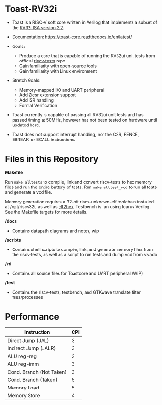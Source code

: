 # Toast-RV32i

- Toast is a RISC-V soft core written in Verilog that implements a subset of the [RV32I ISA version 2.2](https://riscv.org/wp-content/uploads/2017/05/riscv-spec-v2.2.pdf).

- Documentation: https://toast-core.readthedocs.io/en/latest/

- Goals: 

     - Produce a core that is capable of running the RV32ui unit tests from official [riscv-tests](https://github.com/riscv/riscv-tests) repo
     - Gain familiarity with open-source tools 
     - Gain familiarity with Linux environment 

- Stretch Goals:
     - Memory-mapped I/O and UART peripheral
     - Add Zicsr extension support
     - Add ISR handling
     - Formal Verification



- Toast currently is capable of passing all RV32ui unit tests and has passed timing at 50MHz, however has not been tested on hardware until updated here.

- Toast does not support interrupt handling, nor the CSR, FENCE, EBREAK, or ECALL instructions.

<h1> Files in this Repository </h1>

__Makefile__

Run ```make alltests``` to compile, link and convert riscv-tests to hex memory files and run the entire battery of tests. 
Run ```make alltest_vcd``` to run all tests and generate a vcd file.

Memory generation requires a 32-bit riscv-unknown-elf toolchain installed at /opt/riscv32i, as well as [elf2hex](https://github.com/sifive/elf2hex). Testbench is ran using Icarus Verilog. See the Makefile targets for more details.

__/docs__
- Contains datapath diagrams and notes, wip

__/scripts__
- Contains shell scripts to compile, link, and generate memory files from the riscv-tests, as well as a script to run tests and dump vcd from vivado

__/rtl__
- Contains all source files for Toastcore and UART peripheral (WIP)

__/test__
- Contains the riscv-tests, testbench, and GTKwave translate filter files/processes


<h1> Performance </h1>

|Instruction | CPI|
|------------|----|
Direct Jump (JAL) | 3
Indirect Jump (JALR) | 3
ALU reg-reg | 3
ALU reg-imm | 3
Cond. Branch (Not Taken) | 3
Cond. Branch (Taken) | 5
Memory Load | 5
Memory Store | 4



